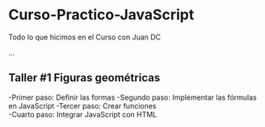 # Curso-Practico-JavaScript
Todo lo que hicimos en el Curso con Juan DC

...

## Taller #1 Figuras geométricas

-Primer paso: Definir las formas
-Segundo paso: Implementar las fórmulas en JavaScript 
-Tercer paso: Crear funciones  
-Cuarto paso: Integrar JavaScript con HTML